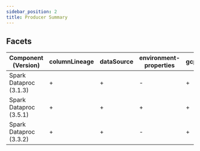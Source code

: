 ```yaml
---
sidebar_position: 2
title: Producer Summary
---
```


## Facets
|  Component (Version) |columnLineage|dataSource|environment-properties|gcp_dataproc|gcp_lineage|jobType|outputStatistics|parent|processing_engine|run_event|schema|spark_properties|storage|
|----------------------|-------------|----------|----------------------|------------|-----------|-------|----------------|------|-----------------|---------|------|----------------|-------|
|Spark Dataproc (3.1.3)|      +      |     +    |           -          |      +     |     +     |   +   |        -       |   +  |        +        |    +    |   +  |        +       |   -   |
|Spark Dataproc (3.5.1)|      +      |     +    |           +          |      +     |     +     |   +   |        +       |   +  |        +        |    +    |   +  |        +       |   +   |
|Spark Dataproc (3.3.2)|      +      |     +    |           -          |      +     |     +     |   +   |        -       |   +  |        +        |    +    |   +  |        +       |   -   |

